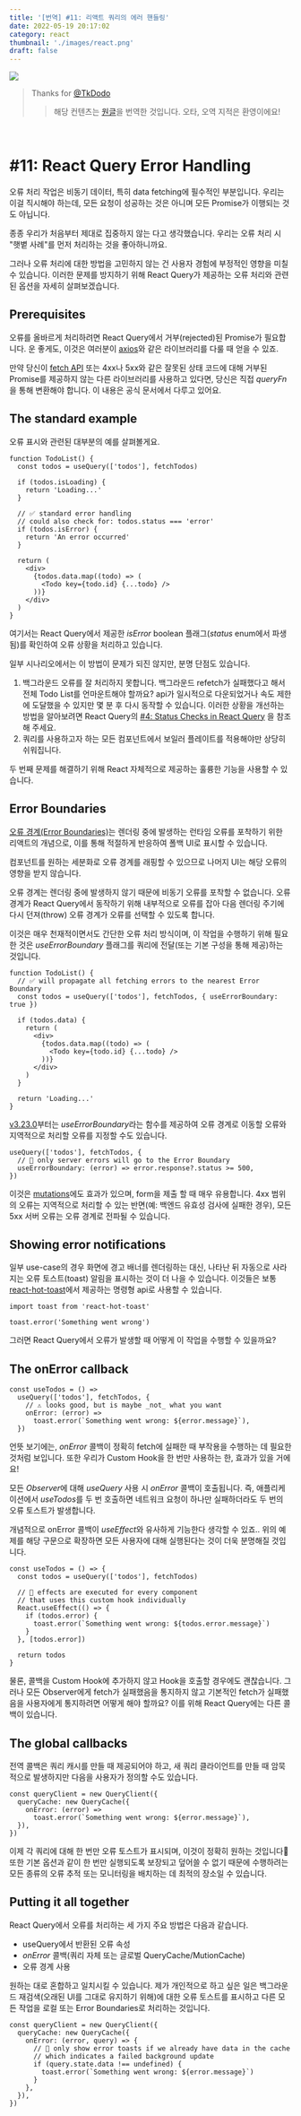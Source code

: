 ```yaml
---
title: '[번역] #11: 리액트 쿼리의 에러 핸들링'
date: 2022-05-19 20:17:02
category: react
thumbnail: './images/react.png'
draft: false
---
```



<div>

<img src="./images/2022-react-00.png">

</div>

> Thanks for [@TkDodo](https://github.com/tkdodo)
>> 해당 컨텐츠는 [원글](https://tkdodo.eu/blog/react-query-error-handling)을 번역한 것입니다. 오타, 오역 지적은 환영이에요!

<br>

# #11: React Query Error Handling

오류 처리 작업은 비동기 데이터, 특히 data fetching에 필수적인 부분입니다. 우리는 이걸 직시해야 하는데, 모든 요청이 성공하는 것은 아니며 모든 Promise가 이행되는 것도 아닙니다.

종종 우리가 처음부터 제대로 집중하지 않는 다고 생각했습니다. 우리는 오류 처리 시 "햇볕 사례"를 먼저 처리하는 것을 좋아하니까요.

그러나 오류 처리에 대한 방법을 고민하지 않는 건 사용자 경험에 부정적인 영향을 미칠 수 있습니다. 이러한 문제를 방지하기 위해 React Query가 제공하는 오류 처리와 관련된 옵션을 자세히 살펴보겠습니다.

## **Prerequisites**

오류를 올바르게 처리하려면 React Query에서 거부(rejected)된 Promise가 필요합니다. 운 좋게도, 이것은 여러분이 [axios](https://axios-http.com/)와 같은 라이브러리를 다룰 때 얻을 수 있죠.

만약 당신이 [fetch API](https://developer.mozilla.org/en-US/docs/Web/API/Fetch_API) 또는 4xx나 5xx와 같은 잘못된 상태 코드에 대해 거부된 Promise를 제공하지 않는 다른 라이브러리를 사용하고 있다면, 당신은 직접 *queryFn*을 통해 변환해야 합니다. 이 내용은 공식 문서에서 다루고 있어요.

## **The standard example**

오류 표시와 관련된 대부분의 예를 살펴볼게요.

```tsx
function TodoList() {
  const todos = useQuery(['todos'], fetchTodos)

  if (todos.isLoading) {
    return 'Loading...'
  }

  // ✅ standard error handling
  // could also check for: todos.status === 'error'
  if (todos.isError) {
    return 'An error occurred'
  }

  return (
    <div>
      {todos.data.map((todo) => (
        <Todo key={todo.id} {...todo} />
      ))}
    </div>
  )
}
```

여기서는 React Query에서 제공한 *isError* boolean 플래그(*status* enum에서 파생됨)를 확인하여 오류 상황을 처리하고 있습니다.

일부 시나리오에서는 이 방법이 문제가 되진 않지만, 분명 단점도 있습니다.

1. 백그라운드 오류를 잘 처리하지 못합니다. 백그라운드 refetch가 실패했다고 해서 전체 Todo List를 언마운트해야 할까요? api가 일시적으로 다운되었거나 속도 제한에 도달했을 수 있지만 몇 분 후 다시 동작할 수 있습니다. 이러한 상황을 개선하는 방법을 알아보려면 React Query의 [#4: Status Checks in React Query](https://tkdodo.eu/blog/status-checks-in-react-query)
을 참조해 주세요.
2. 쿼리를 사용하고자 하는 모든 컴포넌트에서 보일러 플레이트를 적용해야만 상당히 쉬워집니다.

두 번째 문제를 해결하기 위해 React 자체적으로 제공하는 훌륭한 기능을 사용할 수 있습니다.

## **Error Boundaries**

[오류 경계(Error Boundaries)](https://reactjs.org/docs/error-boundaries.html#introducing-error-boundaries)는 렌더링 중에 발생하는 런타임 오류를 포착하기 위한 리액트의 개념으로, 이를 통해 적절하게 반응하여 폴백 UI로 표시할 수 있습니다.

컴포넌트를 원하는 세분화로 오류 경계를 래핑할 수 있으므로 나머지 UI는 해당 오류의 영향을 받지 않습니다.

오류 경계는 렌더링 중에 발생하지 않기 때문에 비동기 오류를 포착할 수 없습니다. 오류 경계가 React Query에서 동작하기 위해 내부적으로 오류를 잡아 다음 렌더링 주기에 다시 던져(throw) 오류 경계가 오류를 선택할 수 있도록 합니다.

이것은 매우 천재적이면서도 간단한 오류 처리 방식이며, 이 작업을 수행하기 위해 필요한 것은 *useErrorBoundary* 플래그를 쿼리에 전달(또는 기본 구성을 통해 제공)하는 것입니다.

```tsx
function TodoList() {
  // ✅ will propagate all fetching errors to the nearest Error Boundary
  const todos = useQuery(['todos'], fetchTodos, { useErrorBoundary: true })

  if (todos.data) {
    return (
      <div>
        {todos.data.map((todo) => (
          <Todo key={todo.id} {...todo} />
        ))}
      </div>
    )
  }

  return 'Loading...'
}
```

[v3.23.0](https://github.com/tannerlinsley/react-query/releases/tag/v3.23.0)부터는 *useErrorBoundary*라는 함수를 제공하여 오류 경계로 이동할 오류와 지역적으로 처리할 오류를 지정할 수도 있습니다.

```tsx
useQuery(['todos'], fetchTodos, {
  // 🚀 only server errors will go to the Error Boundary
  useErrorBoundary: (error) => error.response?.status >= 500,
})
```

이것은 [mutations](https://react-query.tanstack.com/guides/mutations)에도 효과가 있으며, form을 제출 할 때 매우 유용합니다. 4xx 범위의 오류는 지역적으로 처리할 수 있는 반면(예: 백엔드 유효성 검사에 실패한 경우), 모든 5xx 서버 오류는 오류 경계로 전파될 수 있습니다.

## **Showing error notifications**

일부 use-case의 경우 화면에 경고 배너를 렌더링하는 대신, 나타난 뒤 자동으로 사라지는 오류 토스트(toast) 알림을 표시하는 것이 더 나을 수 있습니다. 이것들은 보통 [react-hot-toast](https://react-hot-toast.com/)에서 제공하는 명령형 api로 사용할 수 있습니다.

```tsx
import toast from 'react-hot-toast'

toast.error('Something went wrong')
```

그러면 React Query에서 오류가 발생할 때 어떻게 이 작업을 수행할 수 있을까요?

## **The onError callback**

```tsx
const useTodos = () =>
  useQuery(['todos'], fetchTodos, {
    // ⚠️ looks good, but is maybe _not_ what you want
    onError: (error) =>
      toast.error(`Something went wrong: ${error.message}`),
  })
```

언뜻 보기에는, *onError* 콜백이 정확히 fetch에 실패한 때 부작용을 수행하는 데 필요한 것처럼 보입니다. 또한 우리가 Custom Hook을 한 번만 사용하는 한, 효과가 있을 거에요!

모든 *Observer*에 대해 *useQuery* 사용 시 *onError* 콜백이 호출됩니다. 즉, 애플리케이션에서 *useTodos*를 두 번 호출하면 네트워크 요청이 하나만 실패하더라도 두 번의 오류 토스트가 발생합니다.

개념적으로 onError 콜백이 *useEffect*와 유사하게 기능한다 생각할 수 있죠.. 위의 예제를 해당 구문으로 확장하면 모든 사용자에 대해 실행된다는 것이 더욱 분명해질 것입니다.

```tsx
const useTodos = () => {
  const todos = useQuery(['todos'], fetchTodos)

  // 🚨 effects are executed for every component
  // that uses this custom hook individually
  React.useEffect(() => {
    if (todos.error) {
      toast.error(`Something went wrong: ${todos.error.message}`)
    }
  }, [todos.error])

  return todos
}
```

물론, 콜백을 Custom Hook에 추가하지 않고 Hook을 호출할 경우에도 괜찮습니다. 그러나 모든 Observer에게 fetch가 실패했음을 통지하지 않고 기본적인 fetch가 실패했음을 사용자에게 통지하려면 어떻게 해야 할까요? 이를 위해 React Query에는 다른 콜백이 있습니다.

## **The global callbacks**

전역 콜백은 쿼리 캐시를 만들 때 제공되어야 하고, 새 쿼리 클라이언트를 만들 때 암묵적으로 발생하지만 다음을 사용자가 정의할 수도 있습니다.

```tsx
const queryClient = new QueryClient({
  queryCache: new QueryCache({
    onError: (error) =>
      toast.error(`Something went wrong: ${error.message}`),
  }),
})
```

이제 각 쿼리에 대해 한 번만 오류 토스트가 표시되며, 이것이 정확히 원하는 것입니다🥳  또한 기본 옵션과 같이 한 번만 실행되도록 보장되고 덮어쓸 수 없기 때문에 수행하려는 모든 종류의 오류 추적 또는 모니터링을 배치하는 데 최적의 장소일 수 있습니다.

## **Putting it all together**

React Query에서 오류를 처리하는 세 가지 주요 방법은 다음과 같습니다.

- useQuery에서 반환된 오류 속성
- *onError* 콜백(쿼리 자체 또는 글로벌 QueryCache/MutionCache)
- 오류 경계 사용

원하는 대로 혼합하고 일치시킬 수 있습니다. 제가 개인적으로 하고 싶은 일은 백그라운드 재검색(오래된 UI를 그대로 유지하기 위해)에 대한 오류 토스트를 표시하고 다른 모든 작업을 로컬 또는 Error Boundaries로 처리하는 것입니다.

```tsx
const queryClient = new QueryClient({
  queryCache: new QueryCache({
    onError: (error, query) => {
      // 🎉 only show error toasts if we already have data in the cache
      // which indicates a failed background update
      if (query.state.data !== undefined) {
        toast.error(`Something went wrong: ${error.message}`)
      }
    },
  }),
})
```